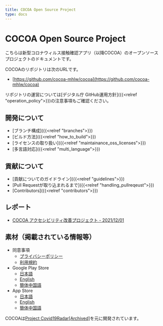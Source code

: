 ```yaml
---
title: COCOA Open Source Project
type: docs
---
```


# COCOA Open Source Project
こちらは新型コロナウィルス接触確認アプリ（以降COCOA）のオープンソースプロジェクトのドキュメントです。

COCOAのリポジトリは次のURLです。

 * [https://github.com/cocoa-mhlw/cocoa](https://github.com/cocoa-mhlw/cocoa)

リポジトリの運営については[デジタル庁 GitHub運用方針]({{<relref "operation_policy">}})の注意事項もご確認ください。


## 開発について
 * [ブランチ構成]({{<relref "branches">}})
 * [ビルド方法]({{<relref "how_to_build">}})
 * [ライセンスの取り扱い]({{<relref "maintainance_oss_licenses">}})
 * [多言語対応]({{<relref "multi_language">}})

## 貢献について
 * [貢献についてのガイドライン]({{<relref "guidelines">}})
 * [Pull Requestが取り込まれるまで]({{<relref "handling_pullreqeust">}})
 * [Contributors]({{<relref "contributors">}})

## レポート
 * [COCOA アクセシビリティ改善プロジェクト - 2021/12/01](report/a11y_20211201.html)

## 素材（掲載されている情報等）
 * 同意事項
    * [プライバシーポリシー](agreements/privacy_policy/)
    * [利用規約](agreements/terms_of_use/)
 * Google Play Store
    * [日本語](materials/googleplay/ja.html)
    * [English](materials/googleplay/en.html)
    * [簡体中国語](materials/googleplay/zh_CN.html)
 * App Store
    * [日本語](materials/appstore/ja.html)
    * [English](materials/appstore/en.html)
    * [簡体中国語](materials/appstore/zh_CN.html)

COCOAは[Project Covid19Radar[Archived]](https://github.com/Covid-19Radar)を元に開発されています。
